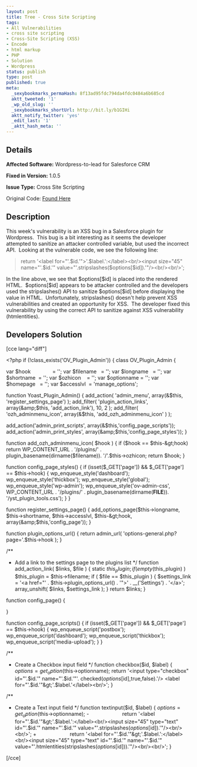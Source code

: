 ```yaml
---
layout: post
title: Tree - Cross Site Scripting
tags:
- All Vulnerabilities
- cross site scripting
- Cross-Site Scripting (XSS)
- Encode
- html markup
- PHP
- Solution
- Wordpress
status: publish
type: post
published: true
meta:
  _sexybookmarks_permaHash: 8f13ad95fdc794da4fdc0484a6b685cd
  aktt_tweeted: '1'
  _wp_old_slug: ''
  _sexybookmarks_shortUrl: http://bit.ly/b1GIHi
  aktt_notify_twitter: 'yes'
  _edit_last: '1'
  _aktt_hash_meta: ''
---
```

## Details
__Affected Software:__ Wordpress-to-lead for Salesforce CRM

__Fixed in Version:__  1.0.5

__Issue Type:__ Cross Site Scripting

Original Code: <a title="Tree" href="http://spotthevuln.com/2010/08/tree/" target="_blank">Found    Here</a>
## Description
This week's vulnerability is an XSS bug in a Salesforce plugin for Wordpress.  This bug is a bit interesting as it seems the developer attempted to sanitize an attacker controlled variable, but used the incorrect API.  Looking at the vulnerable code, we see the following line:
<blockquote>return '&lt;label for="'.$id.'"&gt;'.$label.':&lt;/label&gt;&lt;br/&gt;&lt;input size="45" name="'.$id.'" value="'.stripslashes($options[$id]).'"/&gt;&lt;br/&gt;&lt;br/&gt;';</blockquote>
In the line above, we see that $options[$id] is placed into the rendered HTML.  $options[$id] appears to be attacker controlled and the developers used the stripslashes() API to sanitize $options[$id] before displaying the value in HTML.  Unfortunately, stripslashes() doesn't help prevent XSS vulnerabilities and created an opportunity for XSS.  The developer fixed this vulnerability by using the correct API to sanitize against XSS vulnerability (htmlentities).
<h2>Developers Solution</h2>
[cce lang="diff"]

&lt;?php
if (!class_exists('OV_Plugin_Admin')) {
class OV_Plugin_Admin {

var $hook               = '';
var $filename   = '';
var $longname   = '';
var $shortname  = '';
var $ozhicon    = '';
var $optionname = '';
var $homepage   = '';
var $accesslvl  = 'manage_options';

function Yoast_Plugin_Admin() {
add_action( 'admin_menu', array(&amp;$this, 'register_settings_page') );
add_filter( 'plugin_action_links', array(&amp;$this, 'add_action_link'), 10, 2 );
add_filter( 'ozh_adminmenu_icon', array(&amp;$this, 'add_ozh_adminmenu_icon' ) );

add_action('admin_print_scripts', array(&amp;$this,'config_page_scripts'));
add_action('admin_print_styles', array(&amp;$this,'config_page_styles'));
}

function add_ozh_adminmenu_icon( $hook ) {
if ($hook == $this-&gt;hook)
return WP_CONTENT_URL . '/plugins/' . plugin_basename(dirname($filename)). '/'.$this-&gt;ozhicon;
return $hook;
}

function config_page_styles() {
if (isset($_GET['page']) &amp;&amp; $_GET['page'] == $this-&gt;hook) {
wp_enqueue_style('dashboard');
wp_enqueue_style('thickbox');
wp_enqueue_style('global');
wp_enqueue_style('wp-admin');
wp_enqueue_style('ov-admin-css', WP_CONTENT_URL . '/plugins/' . plugin_basename(dirname(__FILE__)). '/yst_plugin_tools.css');
}
}

function register_settings_page() {
add_options_page($this-&gt;longname, $this-&gt;shortname, $this-&gt;accesslvl, $this-&gt;hook, array(&amp;$this,'config_page'));
}

function plugin_options_url() {
return admin_url( 'options-general.php?page='.$this-&gt;hook );
}

/**
* Add a link to the settings page to the plugins list
*/
function add_action_link( $links, $file ) {
static $this_plugin;
if( empty($this_plugin) ) $this_plugin = $this-&gt;filename;
if ( $file == $this_plugin ) {
$settings_link = '&lt;a href="' . $this-&gt;plugin_options_url() . '"&gt;' . __('Settings') . '&lt;/a&gt;';
array_unshift( $links, $settings_link );
}
return $links;
}

function config_page() {

}

function config_page_scripts() {
if (isset($_GET['page']) &amp;&amp; $_GET['page'] == $this-&gt;hook) {
wp_enqueue_script('postbox');
wp_enqueue_script('dashboard');
wp_enqueue_script('thickbox');
wp_enqueue_script('media-upload');
}
}

/**
* Create a Checkbox input field
*/
function checkbox($id, $label) {
$options = get_option($this-&gt;optionname);
return '&lt;input type="checkbox" id="'.$id.'" name="'.$id.'"'. checked($options[$id],true,false).'/&gt; &lt;label for="'.$id.'"&gt;'.$label.'&lt;/label&gt;&lt;br/&gt;';
}

/**
* Create a Text input field
*/
function textinput($id, $label) {
$options = get_option($this-&gt;optionname);
-                       return '&lt;label for="'.$id.'"&gt;'.$label.':&lt;/label&gt;&lt;br/&gt;&lt;input size="45" type="text" id="'.$id.'" name="'.$id.'" value="'.stripslashes($options[$id]).'"/&gt;&lt;br/&gt;&lt;br/&gt;';
+                       return '&lt;label for="'.$id.'"&gt;'.$label.':&lt;/label&gt;&lt;br/&gt;&lt;input size="45" type="text" id="'.$id.'" name="'.$id.'" value="'.htmlentities(stripslashes($options[$id])).'"/&gt;&lt;br/&gt;&lt;br/&gt;';
}

[/cce] 
